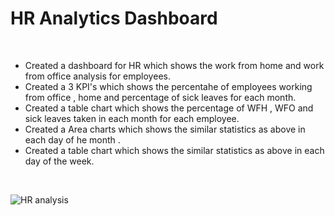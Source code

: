 # HR Analytics Dashboard
<br>

- Created a dashboard for HR which shows the work from home and work from office analysis for employees. 
- Created a 3 KPI's which shows the percentahe of employees working  from office , home and percentage of sick leaves for each month.  
- Created a table chart which shows the percentage of WFH , WFO and sick leaves taken in each month for each employee.  
- Created a Area  charts which shows the similar statistics as above in each day of he month .  
- Created a table chart which shows the similar statistics as above in each day of the week.

<br>

![HR analysis](https://github.com/akshay-venur/HR-Analytics-Dashboard/assets/43615481/2935275c-a023-423b-8667-60e5c0bede4b)
